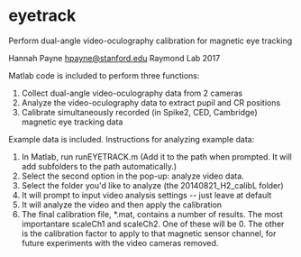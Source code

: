 # eyetrack
Perform dual-angle video-oculography calibration for magnetic eye tracking

Hannah Payne <hpayne@stanford.edu>
Raymond Lab
2017


Matlab code is included to perform three functions:
1. Collect dual-angle video-oculography data from 2 cameras
2. Analyze the video-oculography data to extract pupil and CR positions
3. Calibrate simultaneously recorded (in Spike2, CED, Cambridge) magnetic eye tracking data


Example data is included. Instructions for analyzing example data:
1. In Matlab, run runEYETRACK.m (Add it to the path when prompted. It will add subfolders to the path automatically.)
2. Select the second option in the pop-up: analyze video data.
3. Select the folder you'd like to analyze (the 20140821_H2_calibL folder)
4. It will prompt to input video analysis settings -- just leave at default
5. It will analyze the video and then apply the calibration
6. The final calibration file, *.mat, contains a number of results. The most importantare scaleCh1 and scaleCh2. One of these will be 0. 
The other is the calibration factor to apply to that magnetic sensor channel, for future experiments with the video cameras removed.





